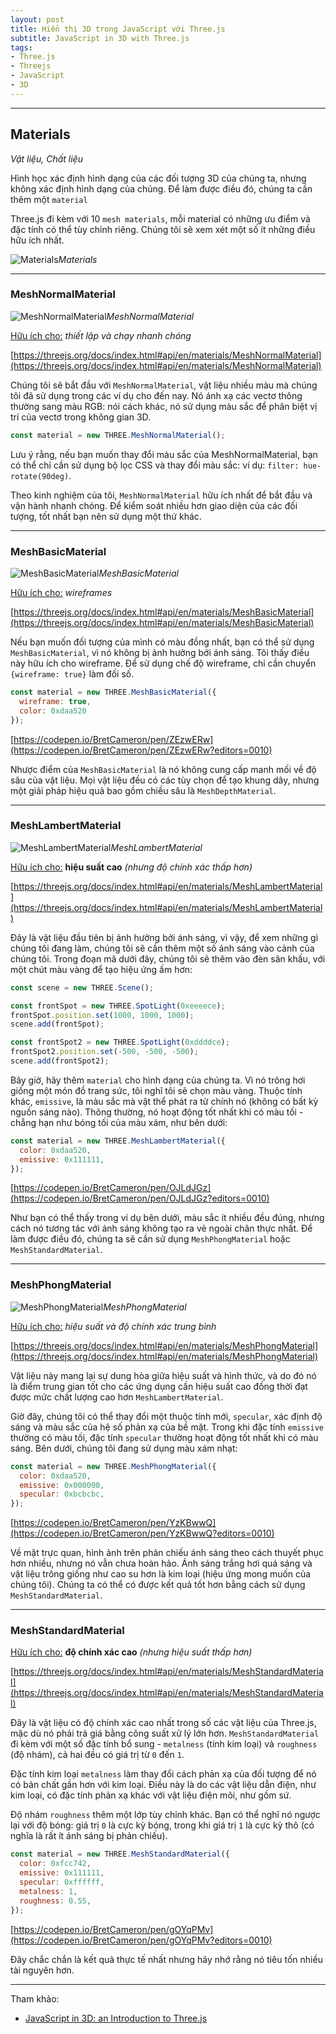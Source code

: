 ```yaml
---
layout: post
title: Hiển thị 3D trong JavaScript với Three.js
subtitle: JavaScript in 3D with Three.js
tags:
- Three.js
- Threejs
- JavaScript
- 3D
---
```



-----
## Materials
_Vật liệu, Chất liệu_

Hình học xác định hình dạng của các đối tượng 3D của chúng ta, nhưng không xác định hình dạng của chúng. Để làm được điều đó, chúng ta cần thêm một `material`

Three.js đi kèm với 10 `mesh materials`, mỗi material có những ưu điểm và đặc tính có thể tùy chỉnh riêng. Chúng tôi sẽ xem xét một số ít những điều hữu ích nhất.

![Materials](http://boxxv.com/img/posts/material.png "Materials")_Materials_


-----
### MeshNormalMaterial

![MeshNormalMaterial](http://boxxv.com/img/posts/MeshNormalMaterial.png "MeshNormalMaterial")_MeshNormalMaterial_

<ins>Hữu ích cho:</ins> 
_thiết lập và chạy nhanh chóng_

[https://threejs.org/docs/index.html#api/en/materials/MeshNormalMaterial](https://threejs.org/docs/index.html#api/en/materials/MeshNormalMaterial)


Chúng tôi sẽ bắt đầu với `MeshNormalMaterial`, vật liệu nhiều màu mà chúng tôi đã sử dụng trong các ví dụ cho đến nay. Nó ánh xạ các vectơ thông thường sang màu RGB: nói cách khác, nó sử dụng màu sắc để phân biệt vị trí của vectơ trong không gian 3D.

```javascript
const material = new THREE.MeshNormalMaterial();
```

Lưu ý rằng, nếu bạn muốn thay đổi màu sắc của MeshNormalMaterial, bạn có thể chỉ cần sử dụng bộ lọc CSS và thay đổi màu sắc: ví dụ: `filter: hue-rotate(90deg)`.

Theo kinh nghiệm của tôi, `MeshNormalMaterial` hữu ích nhất để bắt đầu và vận hành nhanh chóng. Để kiểm soát nhiều hơn giao diện của các đối tượng, tốt nhất bạn nên sử dụng một thứ khác.


-----
### MeshBasicMaterial

![MeshBasicMaterial](http://boxxv.com/img/posts/MeshBasicMaterial.png "MeshBasicMaterial")_MeshBasicMaterial_

<ins>Hữu ích cho:</ins> 
_wireframes_

[https://threejs.org/docs/index.html#api/en/materials/MeshBasicMaterial](https://threejs.org/docs/index.html#api/en/materials/MeshBasicMaterial)

Nếu bạn muốn đối tượng của mình có màu đồng nhất, bạn có thể sử dụng `MeshBasicMaterial`, vì nó không bị ảnh hưởng bởi ánh sáng. Tôi thấy điều này hữu ích cho wireframe. Để sử dụng chế độ wireframe, chỉ cần chuyển `{wireframe: true}` làm đối số. 

```javascript
const material = new THREE.MeshBasicMaterial({ 
  wireframe: true, 
  color: 0xdaa520
});
```

[https://codepen.io/BretCameron/pen/ZEzwERw](https://codepen.io/BretCameron/pen/ZEzwERw?editors=0010)

Nhược điểm của `MeshBasicMaterial` là nó không cung cấp manh mối về độ sâu của vật liệu. Mọi vật liệu đều có các tùy chọn để tạo khung dây, nhưng một giải pháp hiệu quả bao gồm chiều sâu là `MeshDepthMaterial`.



-----
### MeshLambertMaterial

![MeshLambertMaterial](http://boxxv.com/img/posts/MeshLambertMaterial.png "MeshLambertMaterial")_MeshLambertMaterial_

<ins>Hữu ích cho:</ins> 
**hiệu suất cao** _(nhưng độ chính xác thấp hơn)_

[https://threejs.org/docs/index.html#api/en/materials/MeshLambertMaterial](https://threejs.org/docs/index.html#api/en/materials/MeshLambertMaterial)

Đây là vật liệu đầu tiên bị ảnh hưởng bởi ánh sáng, vì vậy, để xem những gì chúng tôi đang làm, chúng tôi sẽ cần thêm một số ánh sáng vào cảnh của chúng tôi. Trong đoạn mã dưới đây, chúng tôi sẽ thêm vào đèn sân khấu, với một chút màu vàng để tạo hiệu ứng ấm hơn: 

```javascript
const scene = new THREE.Scene();

const frontSpot = new THREE.SpotLight(0xeeeece);
frontSpot.position.set(1000, 1000, 1000);
scene.add(frontSpot);

const frontSpot2 = new THREE.SpotLight(0xddddce);
frontSpot2.position.set(-500, -500, -500);
scene.add(frontSpot2);
```

Bây giờ, hãy thêm `material` cho hình dạng của chúng ta. Vì nó trông hơi giống một món đồ trang sức, tôi nghĩ tôi sẽ chọn màu vàng. Thuộc tính khác, `emissive`, là màu sắc mà vật thể phát ra từ chính nó (không có bất kỳ nguồn sáng nào). Thông thường, nó hoạt động tốt nhất khi có màu tối - chẳng hạn như bóng tối của màu xám, như bên dưới:

```javascript
const material = new THREE.MeshLambertMaterial({
  color: 0xdaa520,
  emissive: 0x111111,
});
```

[https://codepen.io/BretCameron/pen/OJLdJGz](https://codepen.io/BretCameron/pen/OJLdJGz?editors=0010)

Như bạn có thể thấy trong ví dụ bên dưới, màu sắc ít nhiều đều đúng, nhưng cách nó tương tác với ánh sáng không tạo ra vẻ ngoài chân thực nhất. Để làm được điều đó, chúng ta sẽ cần sử dụng `MeshPhongMaterial` hoặc `MeshStandardMaterial`.


-----
### MeshPhongMaterial

![MeshPhongMaterial](http://boxxv.com/img/posts/MeshPhongMaterial.png "MeshPhongMaterial")_MeshPhongMaterial_

<ins>Hữu ích cho:</ins> 
_hiệu suất và độ chính xác trung bình_

[https://threejs.org/docs/index.html#api/en/materials/MeshPhongMaterial](https://threejs.org/docs/index.html#api/en/materials/MeshPhongMaterial)

Vật liệu này mang lại sự dung hòa giữa hiệu suất và hình thức, và do đó nó là điểm trung gian tốt cho các ứng dụng cần hiệu suất cao đồng thời đạt được mức chất lượng cao hơn `MeshLambertMaterial`.

Giờ đây, chúng tôi có thể thay đổi một thuộc tính mới, `specular`, xác định độ sáng và màu sắc của hệ số phản xạ của bề mặt. Trong khi đặc tính `emissive` thường có màu tối, đặc tính `specular` thường hoạt động tốt nhất khi có màu sáng. Bên dưới, chúng tôi đang sử dụng màu xám nhạt: 

```javascript
const material = new THREE.MeshPhongMaterial({
  color: 0xdaa520,
  emissive: 0x000000,
  specular: 0xbcbcbc,
});
```

[https://codepen.io/BretCameron/pen/YzKBwwQ](https://codepen.io/BretCameron/pen/YzKBwwQ?editors=0010)

Về mặt trực quan, hình ảnh trên phản chiếu ánh sáng theo cách thuyết phục hơn nhiều, nhưng nó vẫn chưa hoàn hảo. Ánh sáng trắng hơi quá sáng và vật liệu trông giống như cao su hơn là kim loại (hiệu ứng mong muốn của chúng tôi). Chúng ta có thể có được kết quả tốt hơn bằng cách sử dụng `MeshStandardMaterial`.


-----
### MeshStandardMaterial

<ins>Hữu ích cho:</ins> 
**độ chính xác cao** _(nhưng hiệu suất thấp hơn)_

[https://threejs.org/docs/index.html#api/en/materials/MeshStandardMaterial](https://threejs.org/docs/index.html#api/en/materials/MeshStandardMaterial)

Đây là vật liệu có độ chính xác cao nhất trong số các vật liệu của Three.js, mặc dù nó phải trả giá bằng công suất xử lý lớn hơn. `MeshStandardMaterial` đi kèm với một số đặc tính bổ sung - `metalness` (tính kim loại) và `roughness` (độ nhám), cả hai đều có giá trị từ `0` đến `1`. 

Đặc tính kim loại `metalness` làm thay đổi cách phản xạ của đối tượng để nó có bản chất gần hơn với kim loại. Điều này là do các vật liệu dẫn điện, như kim loại, có đặc tính phản xạ khác với vật liệu điện môi, như gốm sứ.

Độ nhám `roughness` thêm một lớp tùy chỉnh khác. Bạn có thể nghĩ nó ngược lại với độ bóng: giá trị `0` là cực kỳ bóng, trong khi giá trị `1` là cực kỳ thô (có nghĩa là rất ít ánh sáng bị phản chiếu).

```javascript
const material = new THREE.MeshStandardMaterial({
  color: 0xfcc742,
  emissive: 0x111111,
  specular: 0xffffff,
  metalness: 1,
  roughness: 0.55,
});
```

[https://codepen.io/BretCameron/pen/gOYqPMv](https://codepen.io/BretCameron/pen/gOYqPMv?editors=0010)

Đây chắc chắn là kết quả thực tế nhất nhưng hãy nhớ rằng nó tiêu tốn nhiều tài nguyên hơn.




-----
Tham khảo:
- [JavaScript in 3D: an Introduction to Three.js](https://medium.com/javascript-in-plain-english/javascript-in-3d-an-introduction-to-three-js-780f1e4a2e6d)